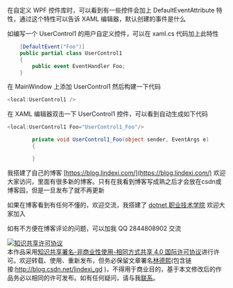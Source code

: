 
在自定义 WPF 控件库时，可以看到有一些控件会加上 DefaultEventAttribute 特性，通过这个特性可以告诉 XAML 编辑器，默认创建的事件是什么

<!--more-->


<!-- CreateTime:2021/6/7 8:50:52 -->


<!-- 发布 -->

如编写一个 UserControl1 的用户自定义控件，可以在 xaml.cs 代码加上此特性

```csharp
    [DefaultEvent("Foo")]
    public partial class UserControl1
    {
        public event EventHandler Foo;
    }
```

在 MainWindow 上添加 UserControl1 然后构建一下代码

```csharp
<local:UserControl1 />
```

在 XAML 编辑器双击一下 UserControl1 控件，可以看到自动生成如下代码

```csharp
<local:UserControl1 Foo="UserControl1_Foo"/>

        private void UserControl1_Foo(object sender, EventArgs e)
        {

        }
```



我搭建了自己的博客 [https://blog.lindexi.com/](https://blog.lindexi.com/) 欢迎大家访问，里面有很多新的博客。只有在我看到博客写成熟之后才会放在csdn或博客园，但是一旦发布了就不再更新

如果在博客看到有任何不懂的，欢迎交流，我搭建了 [dotnet 职业技术学院](https://t.me/dotnet_campus) 欢迎大家加入

如有不方便在博客评论的问题，可以加我 QQ 2844808902 交流

<a rel="license" href="http://creativecommons.org/licenses/by-nc-sa/4.0/"><img alt="知识共享许可协议" style="border-width:0" src="https://licensebuttons.net/l/by-nc-sa/4.0/88x31.png" /></a><br />本作品采用<a rel="license" href="http://creativecommons.org/licenses/by-nc-sa/4.0/">知识共享署名-非商业性使用-相同方式共享 4.0 国际许可协议</a>进行许可。欢迎转载、使用、重新发布，但务必保留文章署名[林德熙](http://blog.csdn.net/lindexi_gd)(包含链接:http://blog.csdn.net/lindexi_gd )，不得用于商业目的，基于本文修改后的作品务必以相同的许可发布。如有任何疑问，请与我[联系](mailto:lindexi_gd@163.com)。